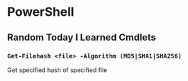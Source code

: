 # PowerShell

## Random Today I Learned Cmdlets

### `Get-Filehash <file> -Algorithm (MD5|SHA1|SHA256)`

Get specified hash of specified file
